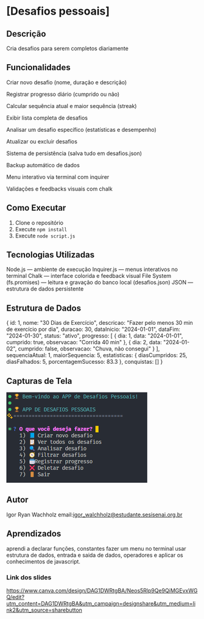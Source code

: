 # [Desafios pessoais]

## Descrição
Cria desafios para serem completos diariamente

## Funcionalidades

 Criar novo desafio (nome, duração e descrição)

 Registrar progresso diário (cumprido ou não)

 Calcular sequência atual e maior sequência (streak)

 Exibir lista completa de desafios

 Analisar um desafio específico (estatísticas e desempenho)

 Atualizar ou excluir desafios

 Sistema de persistência (salva tudo em desafios.json)

 Backup automático de dados

 Menu interativo via terminal com inquirer

 Validações e feedbacks visuais com chalk

## Como Executar
1. Clone o repositório
3. Execute `npm install`
4. Execute `node script.js`

## Tecnologias Utilizadas

Node.js — ambiente de execução
Inquirer.js — menus interativos no terminal
Chalk — interface colorida e feedback visual
File System (fs.promises) — leitura e gravação do banco local (desafios.json)
JSON — estrutura de dados persistente

## Estrutura de Dados
{
  id: 1,
  nome: "30 Dias de Exercício",
  descricao: "Fazer pelo menos 30 min de exercício por dia",
  duracao: 30,
  dataInicio: "2024-01-01",
  dataFim: "2024-01-30",
  status: "ativo",
  progresso: [
    { dia: 1, data: "2024-01-01", cumprido: true, observacao: "Corrida 40 min" },
    { dia: 2, data: "2024-01-02", cumprido: false, observacao: "Chuva, não consegui" }
  ],
  sequenciaAtual: 1,
  maiorSequencia: 5,
  estatisticas: {
    diasCumpridos: 25,
    diasFalhados: 5,
    porcentagemSucesso: 83.3
  },
  conquistas: []
}

## Capturas de Tela
![alt text](image-1.png)

## Autor
Igor Ryan Wachholz
email:igor_walchholz@estudante.sesisenai.org.br

## Aprendizados
aprendi a declarar funções, constantes fazer um menu no terminal usar estrutura de dados, entrada e saida de dados, operadores e aplicar os conhecimentos de javascript.

### Link dos slides
https://www.canva.com/design/DAG1DWRtgBA/Neos5Rlp9Qe9QiMGEvxWGQ/edit?utm_content=DAG1DWRtgBA&utm_campaign=designshare&utm_medium=link2&utm_source=sharebutton

